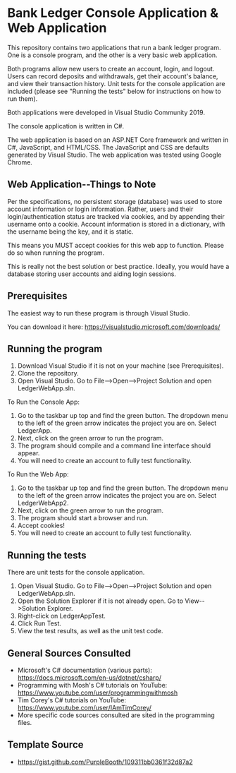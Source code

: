 # Bank Ledger Console Application & Web Application

This repository contains two applications that run a bank ledger program. One is a console program, and the other is a very basic web application. 

Both programs allow new users to create an account, login, and logout. Users can record deposits and withdrawals, get their account's balance, and view their transaction history. Unit tests for the console application are included (please see "Running the tests" below for instructions on how to run them).

Both applications were developed in Visual Studio Community 2019.

The console application is written in C#. 

The web application is based on an ASP.NET Core framework and written in C#, JavaScript, and HTML/CSS. The JavaScript and CSS are defaults generated by Visual Studio. The web application was tested using Google Chrome.


## Web Application--Things to Note

Per the specifications, no persistent storage (database) was used to store account information or login information. Rather, users and their login/authentication status are tracked via cookies, and by appending their username onto a cookie. Account information is stored in a dictionary, with the username being the key, and it is static.  

This means you MUST accept cookies for this web app to function. Please do so when running the program.

This is really not the best solution or best practice. Ideally, you would have a database storing user accounts and aiding login sessions. 


## Prerequisites

The easiest way to run these program is through Visual Studio. 

You can download it here: https://visualstudio.microsoft.com/downloads/


## Running the program

1. Download Visual Studio if it is not on your machine (see Prerequisites).
2. Clone the repository.
3. Open Visual Studio. Go to File-->Open-->Project Solution and open LedgerWebApp.sln. 

To Run the Console App:

1. Go to the taskbar up top and find the green button. The dropdown menu to the left of the green arrow indicates the project you are on. Select LedgerApp.
2. Next, click on the green arrow to run the program.
3. The program should compile and a command line interface should appear.
4. You will need to create an account to fully test functionality.

To Run the Web App:

1. Go to the taskbar up top and find the green button. The dropdown menu to the left of the green arrow indicates the project you are on. Select LedgerWebApp2.
2. Next, click on the green arrow to run the program. 
4. The program should start a browser and run. 
5. Accept cookies!
6. You will need to create an account to fully test functionality.


## Running the tests

There are unit tests for the console application. 

1. Open Visual Studio. Go to File-->Open-->Project Solution and open LedgerWebApp.sln. 
2. Open the Solution Explorer if it is not already open. Go to View-->Solution Explorer.
3. Right-click on LedgerAppTest.
4. Click Run Test.
5. View the test results, as well as the unit test code.


## General Sources Consulted

* Microsoft's C# documentation (various parts): https://docs.microsoft.com/en-us/dotnet/csharp/
* Programming with Mosh's C# tutorials on YouTube: https://www.youtube.com/user/programmingwithmosh
* Tim Corey's C# tutorials on YouTube: https://www.youtube.com/user/IAmTimCorey/
* More specific code sources consulted are sited in the programming files.


## Template Source

* https://gist.github.com/PurpleBooth/109311bb0361f32d87a2
